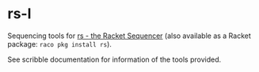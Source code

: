 # rs-l

Sequencing tools for [rs - the Racket Sequencer](https://github.com/mcdejonge/rs) (also available as a Racket package: `raco pkg install rs`).

See scribble documentation for information of the tools provided.
